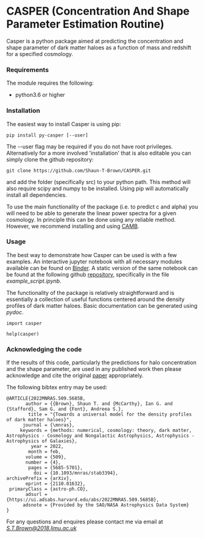 # CASPER (Concentration And Shape Parameter Estimation Routine)

Casper is a python package aimed at predicting the concentration and shape parameter of dark matter haloes as a function of mass and redshift for a specified cosmology.

### Requirements

The module requires the following:

- python3.6 or higher

### Installation

The easiest way to install Casper is using pip:

```
pip install py-casper [--user]
```

The --user flag may be required if you do not have root privileges. Alternatively for a more involved 'installation' that is also editable you can simply  clone the github repository:

```
git clone https://github.com/Shaun-T-Brown/CASPER.git
```

and add the folder (specifically src) to your python path. This method will also require scipy and numpy to be installed. Using pip will automatically install all dependencies.

To use the main functionality of the package (i.e. to predict c and alpha) you will need to be able to generate the linear power spectra for a given cosmology. In principle this can be done using any reliable method. However, we recommend installing and using [CAMB](https://camb.readthedocs.io/en/latest/).



### Usage

The best way to demonstrate how Casper can be used is with a few examples. An interactive jupyter notebook with all necessary modules available can be found on [Binder](https://mybinder.org/v2/gh/Shaun-T-Brown/CASPER-example.git/HEAD?filepath=.%2Fexample_script.ipynb). A static version of the same notebook can be found at the following github [repository](https://github.com/Shaun-T-Brown/CASPER-example.git), specifically in the file *example_script.ipynb*.

The functionality of the package is relatively straightforward and is essentially a collection of useful functions centered around the density profiles of dark matter haloes. Basic documentation can be generated using *pydoc*.


```
import casper

help(casper)
```


### Acknowledging the code

If the results of this code, particularly the predictions for halo concentration and the shape parameter, are used in any published work then please acknowledge and cite the original [paper](https://arxiv.org/abs/2110.01632) appropriately.

The following bibtex entry may be used:

```
@ARTICLE{2022MNRAS.509.5685B,
       author = {{Brown}, Shaun T. and {McCarthy}, Ian G. and {Stafford}, Sam G. and {Font}, Andreea S.},
        title = "{Towards a universal model for the density profiles of dark matter haloes}",
      journal = {\mnras},
     keywords = {methods: numerical, cosmology: theory, dark matter, Astrophysics - Cosmology and Nongalactic Astrophysics, Astrophysics - Astrophysics of Galaxies},
         year = 2022,
        month = feb,
       volume = {509},
       number = {4},
        pages = {5685-5701},
          doi = {10.1093/mnras/stab3394},
archivePrefix = {arXiv},
       eprint = {2110.01632},
 primaryClass = {astro-ph.CO},
       adsurl = {https://ui.adsabs.harvard.edu/abs/2022MNRAS.509.5685B},
      adsnote = {Provided by the SAO/NASA Astrophysics Data System}
}
```

For any questions and enquires please contact me via email at *S.T.Brown@2018.ljmu.ac.uk*



